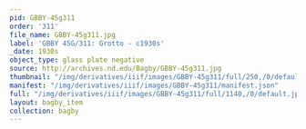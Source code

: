 ```yaml
---
pid: GBBY-45g311
order: '311'
file_name: GBBY-45g311.jpg
label: 'GBBY 45G/311: Grotto - c1930s'
_date: 1930s
object_type: glass plate negative
source: http://archives.nd.edu/Bagby/GBBY-45g311.jpg
thumbnail: "/img/derivatives/iiif/images/GBBY-45g311/full/250,/0/default.jpg"
manifest: "/img/derivatives/iiif/images/GBBY-45g311/manifest.json"
full: "/img/derivatives/iiif/images/GBBY-45g311/full/1140,/0/default.jpg"
layout: bagby_item
collection: bagby
---
```

